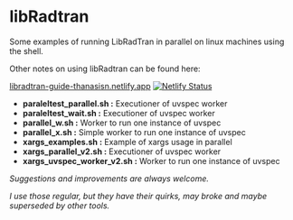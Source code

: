 
# libRadtran

Some examples of running LibRadTran in parallel on linux machines using the shell.

Other notes on using libRadtran can be found here: 

[libradtran-guide-thanasisn.netlify.app](https://libradtran-guide-thanasisn.netlify.app/) [![Netlify Status](https://api.netlify.com/api/v1/badges/9e12398d-4e6a-4b7f-b94d-35c9315fe2b5/deploy-status)](https://app.netlify.com/sites/libradtran-guide-thanasisn/deploys)


- **paraleltest_parallel.sh    :**  Executioner of uvspec worker
- **paraleltest_wait.sh        :**  Executioner of uvspec worker
- **parallel_w.sh              :**  Worker to run one instance of uvspec
- **parallel_x.sh              :**  Simple worker to run one instance of uvspec
- **xargs_examples.sh          :**  Example of xargs usage in parallel
- **xargs_parallel_v2.sh       :**  Executioner of uvspec worker
- **xargs_uvspec_worker_v2.sh  :**  Worker to run one instance of uvspec



*Suggestions and improvements are always welcome.*

*I use those regular, but they have their quirks, may broke and maybe superseded by other tools.*
